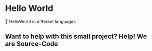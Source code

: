 # Hello World
👋 HelloWorld in different languages
## Want to help with this small project? Help! We are Source-Code
